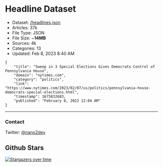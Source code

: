 # Headline Dataset

- Dataset: [/headlines.json](https://raw.githubusercontent.com/fwd/news/master/headlines.json) 
- Articles: 37k
- File Type: JSON
- File Size: ~**14MB**
- Sources: 4k
- Categories: 13
- Updated: Feb 8, 2023 8:40 AM

```
{
    "title": "Sweep in 3 Special Elections Gives Democrats Control of Pennsylvania House",
    "domain": "nytimes.com",
    "category": "politics",
    "link": "https://www.nytimes.com/2023/02/07/us/politics/pennsylvania-house-democrats-special-elections.html",
    "timestamp": 1675832683,
    "published": "February 8, 2023 12:04 AM"
}
```

---

### Contact 

Twitter: [@nano2dev](https://twitter.com/nano2dev)

## Github Stars

[![Stargazers over time](https://starchart.cc/fwd/news.svg)](https://starchart.cc/fwd/news)
